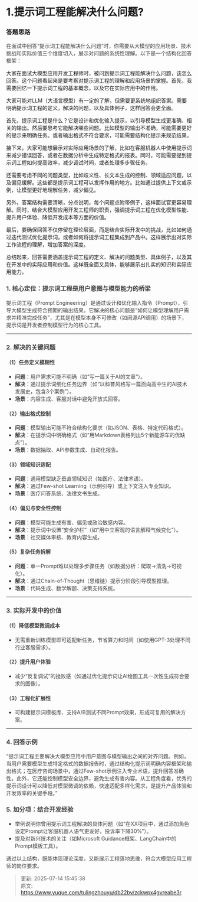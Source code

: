 # 1.提示词工程能解决什么问题?

### 答题思路
<font style="color:rgb(64, 64, 64);">在面试中回答“提示词工程能解决什么问题”时，你需要从大模型的应用场景、技术挑战和实际价值三个维度切入，展示对问题的系统性理解。以下是一个结构化回答框架：</font>



大家在面试大模型应用开发工程师时，被问到提示词工程能解决什么问题，该怎么回答。这个问题看起来是要考察对提示词工程的理解和应用场景的掌握。首先，我需要回忆一下提示词工程的基本概念，以及它在实际应用中的作用。

大家可能对LLM（大语言模型）有一定的了解，但需要更系统地组织答案。需要明确提示词工程的定义，解决的问题，以及具体例子，这样回答会更全面。

首先，提示词工程是什么？它是设计和优化输入提示，以引导模型生成更准确、相关的输出。然后要思考它能解决哪些问题。比如模型的输出不准确，可能需要更好的提示来明确任务。或者输出格式不符合要求，可能需要结构化提示来规范结果。

接下来，大家可能想展示对实际应用场景的了解，比如在客服机器人中使用提示词来减少错误回答，或者在数据分析中生成特定格式的报表。同时，可能需要提到提示词工程如何提高效率，减少调试时间，或者处理多步骤任务。

还需要考虑不同的问题类型，比如歧义性、长文本生成的控制、领域适应问题，以及偏见缓解。这些都是提示词工程可以发挥作用的地方。比如通过提供上下文或示例，让模型更好地理解任务，减少偏见。

另外，答案结构需要清晰，分点说明，每个问题点附带例子，这样面试官更容易理解。同时，结合大模型应用开发工程师的职责，强调提示词工程在优化模型性能、提升用户体验、降低开发成本等方面的价值。

最后，要确保回答不仅停留在理论层面，而是结合实际开发中的挑战，比如如何通过迭代测试优化提示词，或者如何将提示词工程集成到产品中。这样展示出对实际工作流程的理解，增加答案的深度。

总结起来，回答需要涵盖提示词工程的定义、解决的问题类型、具体例子，以及其在开发中的实际应用和价值。这样既全面又具体，能够展示出扎实的知识和实际应用能力。



### **<font style="color:rgb(64, 64, 64);">1. 核心定位：提示词工程是用户意图与模型能力的桥梁</font>**
<font style="color:rgb(64, 64, 64);">提示词工程（Prompt Engineering）是通过设计和优化输入指令（Prompt），引导大模型生成符合预期的输出结果。它解决的核心问题是”如何让模型理解用户需求并精准完成任务”，尤其是在模型本身不可修改（如闭源API调用）的场景下，提示词是开发者控制模型行为的核心工具。</font>

---

### **<font style="color:rgb(64, 64, 64);">2. 解决的关键问题</font>**
#### **<font style="color:rgb(64, 64, 64);">（1）任务定义模糊性</font>**
+ **<font style="color:rgb(64, 64, 64);">问题</font>**<font style="color:rgb(64, 64, 64);">：用户需求可能不明确（如“写一篇关于AI的文章”）。</font>
+ **<font style="color:rgb(64, 64, 64);">解决</font>**<font style="color:rgb(64, 64, 64);">：通过提示词细化任务边界（如“以科普风格写一篇面向高中生的AI技术发展史，包含3个案例”）。</font>
+ **<font style="color:rgb(64, 64, 64);">场景</font>**<font style="color:rgb(64, 64, 64);">：内容生成、客服对话中避免开放式回答。</font>

#### **<font style="color:rgb(64, 64, 64);">（2）输出格式控制</font>**
+ **<font style="color:rgb(64, 64, 64);">问题</font>**<font style="color:rgb(64, 64, 64);">：模型输出可能不符合结构化要求（如JSON、表格、特定代码格式）。</font>
+ **<font style="color:rgb(64, 64, 64);">解决</font>**<font style="color:rgb(64, 64, 64);">：在提示词中明确格式（如“用Markdown表格列出5个新能源车的优缺点”）。</font>
+ **<font style="color:rgb(64, 64, 64);">场景</font>**<font style="color:rgb(64, 64, 64);">：数据抽取、API参数生成、自动化报告。</font>

#### **<font style="color:rgb(64, 64, 64);">（3）领域知识适配</font>**
+ **<font style="color:rgb(64, 64, 64);">问题</font>**<font style="color:rgb(64, 64, 64);">：通用模型缺乏垂直领域知识（如医疗、法律术语）。</font>
+ **<font style="color:rgb(64, 64, 64);">解决</font>**<font style="color:rgb(64, 64, 64);">：通过Few-shot Learning（示例引导）或上下文注入专业知识。</font>
+ **<font style="color:rgb(64, 64, 64);">场景</font>**<font style="color:rgb(64, 64, 64);">：医疗问答系统、法律文书生成。</font>

#### **<font style="color:rgb(64, 64, 64);">（4）偏见与安全性控制</font>**
+ **<font style="color:rgb(64, 64, 64);">问题</font>**<font style="color:rgb(64, 64, 64);">：模型可能生成有害、偏见或政治敏感内容。</font>
+ **<font style="color:rgb(64, 64, 64);">解决</font>**<font style="color:rgb(64, 64, 64);">：提示词中设置“安全护栏”（如“用中立客观的语言解释气候变化”）。</font>
+ **<font style="color:rgb(64, 64, 64);">场景</font>**<font style="color:rgb(64, 64, 64);">：社交媒体审核、教育内容生成。</font>

#### **<font style="color:rgb(64, 64, 64);">（5）复杂任务拆解</font>**
+ **<font style="color:rgb(64, 64, 64);">问题</font>**<font style="color:rgb(64, 64, 64);">：单一Prompt难以处理多步骤任务（如数据分析：爬取→清洗→可视化）。</font>
+ **<font style="color:rgb(64, 64, 64);">解决</font>**<font style="color:rgb(64, 64, 64);">：通过Chain-of-Thought（思维链）提示分阶段引导模型推理。</font>
+ **<font style="color:rgb(64, 64, 64);">场景</font>**<font style="color:rgb(64, 64, 64);">：代码生成、数学解题、决策支持系统。</font>

---

### **<font style="color:rgb(64, 64, 64);">3. 实际开发中的价值</font>**
#### **<font style="color:rgb(64, 64, 64);">（1）降低模型微调成本</font>**
+ <font style="color:rgb(64, 64, 64);">无需重新训练模型即可适配新任务，节省算力和时间（如使用GPT-3处理不同行业客服需求）。</font>

#### **<font style="color:rgb(64, 64, 64);">（2）提升用户体验</font>**
+ <font style="color:rgb(64, 64, 64);">减少“反复调试”的挫败感（如通过优化提示词让AI绘图工具一次性生成符合要求的图像）。</font>

#### **<font style="color:rgb(64, 64, 64);">（3）工程化扩展性</font>**
+ <font style="color:rgb(64, 64, 64);">可构建提示词模板库、支持A/B测试不同Prompt效果，形成可复用的解决方案。</font>

---

### **<font style="color:rgb(64, 64, 64);">4. 回答示例</font>**
<font style="color:rgb(64, 64, 64);">“提示词工程主要解决大模型应用中用户意图与模型输出之间的对齐问题。例如，当用户需要模型生成特定格式的数据报告时，通过结构化提示词明确内容框架和输出格式；在医疗咨询场景中，通过Few-shot示例注入专业术语，提升回答准确性。此外，它还能控制模型安全边界，避免生成有害内容。从工程角度看，优秀的提示词设计可以降低对模型微调的依赖，快速适配多样化需求，是提升产品体验和开发效率的关键手段。”</font>



### **<font style="color:rgb(64, 64, 64);">5. 加分项：结合开发经验</font>**
+ <font style="color:rgb(64, 64, 64);">举例说明你曾用提示词工程解决的具体问题（如“在XX项目中，通过添加角色设定Prompt让客服机器人语气更友好，投诉率下降30%”）。</font>
+ <font style="color:rgb(64, 64, 64);">提及对新兴技术的关注（如Microsoft Guidance框架、LangChain中的Prompt模板工具）。</font>

<font style="color:rgb(64, 64, 64);">通过以上结构，既能体现理论深度，又能展示工程落地思维，符合大模型应用工程师的岗位要求。</font>



> 更新: 2025-07-14 15:45:38  
> 原文: <https://www.yuque.com/tulingzhouyu/db22bv/zckwpx4gvreabe3r>